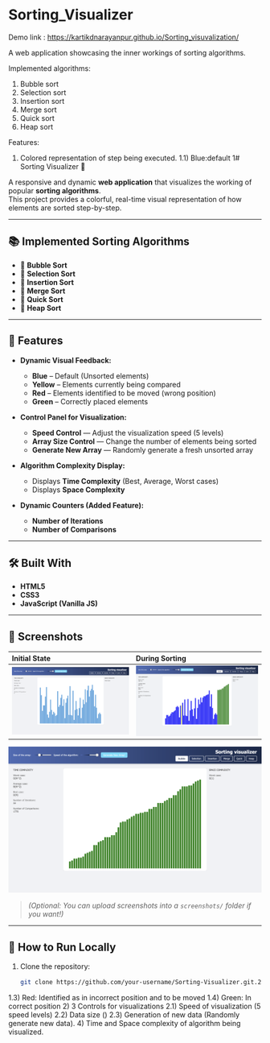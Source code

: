 # Sorting_Visualizer
Demo link : https://kartikdnarayanpur.github.io/Sorting_visuvalization/

A web application showcasing the inner workings of sorting algorithms.

Implemented algorithms:
1) Bubble sort
2) Selection sort
3) Insertion sort
4) Merge sort
5) Quick sort
6) Heap sort

Features:
1) Colored representation of step being executed.
  1.1) Blue:default
  1# Sorting Visualizer 🚀

A responsive and dynamic **web application** that visualizes the working of popular **sorting algorithms**.  
This project provides a colorful, real-time visual representation of how elements are sorted step-by-step.

---

## 📚 Implemented Sorting Algorithms

- 🔵 **Bubble Sort**
- 🔵 **Selection Sort**
- 🔵 **Insertion Sort**
- 🔵 **Merge Sort**
- 🔵 **Quick Sort**
- 🔵 **Heap Sort**

---

## 🎨 Features

- **Dynamic Visual Feedback:**
  - **Blue** – Default (Unsorted elements)
  - **Yellow** – Elements currently being compared
  - **Red** – Elements identified to be moved (wrong position)
  - **Green** – Correctly placed elements

- **Control Panel for Visualization:**
  - **Speed Control** — Adjust the visualization speed (5 levels)
  - **Array Size Control** — Change the number of elements being sorted
  - **Generate New Array** — Randomly generate a fresh unsorted array

- **Algorithm Complexity Display:**
  - Displays **Time Complexity** (Best, Average, Worst cases)
  - Displays **Space Complexity**

- **Dynamic Counters (Added Feature):**
  - **Number of Iterations**
  - **Number of Comparisons**

---

## 🛠️ Built With

- **HTML5**
- **CSS3**
- **JavaScript (Vanilla JS)**

---

## 📸 Screenshots

| Initial State | During Sorting |
|:--------------|:----------------|
| ![Initial State](./screenshots/initial_state.png) | ![Sorting Process](./screenshots/sorting_process.png) |
![After sorting ](./screenshots/complete_process.png)


> *(Optional: You can upload screenshots into a `screenshots/` folder if you want!)*

---

## 🚀 How to Run Locally

1. Clone the repository:
   ```bash
   git clone https://github.com/your-username/Sorting-Visualizer.git.2) Yellow: Being compared
  1.3) Red: Identified as in incorrect position and to be moved
  1.4) Green: In correct position
2) 3 Controls for visualizations
  2.1) Speed of visualization (5 speed levels)
  2.2) Data size ()
  2.3) Generation of new data (Randomly generate new data).
4) Time and Space complexity of algorithm being visualized.


